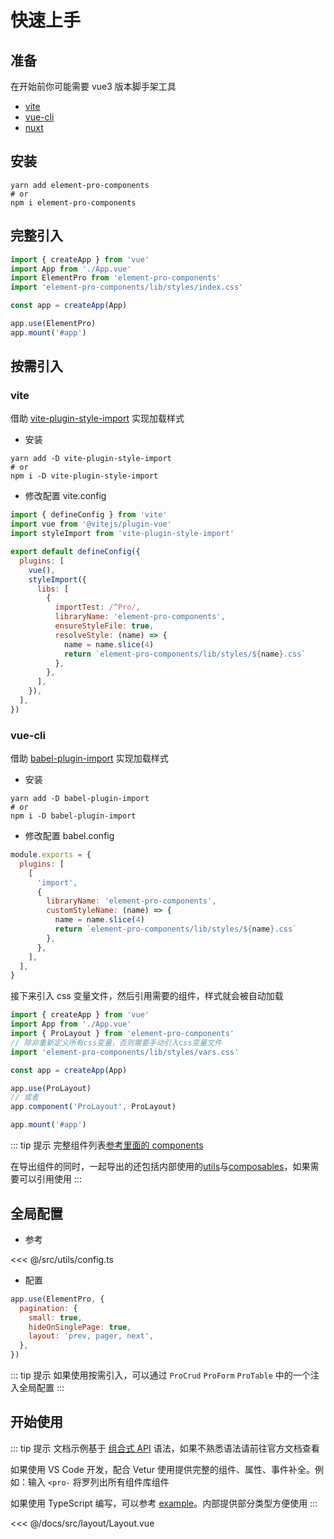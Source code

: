 # 快速上手

## 准备

在开始前你可能需要 vue3 版本脚手架工具

- [vite](https://vitejs.dev/)
- [vue-cli](https://cli.vuejs.org/zh/)
- [nuxt](https://zh.nuxtjs.org/)

## 安装

```
yarn add element-pro-components
# or
npm i element-pro-components
```

## 完整引入

```js
import { createApp } from 'vue'
import App from './App.vue'
import ElementPro from 'element-pro-components'
import 'element-pro-components/lib/styles/index.css'

const app = createApp(App)

app.use(ElementPro)
app.mount('#app')
```

## 按需引入

### vite

借助 [vite-plugin-style-import](https://github.com/anncwb/vite-plugin-style-import) 实现加载样式

- 安装

```
yarn add -D vite-plugin-style-import
# or
npm i -D vite-plugin-style-import
```

- 修改配置 vite.config

```js
import { defineConfig } from 'vite'
import vue from '@vitejs/plugin-vue'
import styleImport from 'vite-plugin-style-import'

export default defineConfig({
  plugins: [
    vue(),
    styleImport({
      libs: [
        {
          importTest: /^Pro/,
          libraryName: 'element-pro-components',
          ensureStyleFile: true,
          resolveStyle: (name) => {
            name = name.slice(4)
            return `element-pro-components/lib/styles/${name}.css`
          },
        },
      ],
    }),
  ],
})
```

### vue-cli

借助 [babel-plugin-import](https://github.com/ant-design/babel-plugin-import) 实现加载样式

- 安装

```
yarn add -D babel-plugin-import
# or
npm i -D babel-plugin-import
```

- 修改配置 babel.config

```js
module.exports = {
  plugins: [
    [
      'import',
      {
        libraryName: 'element-pro-components',
        customStyleName: (name) => {
          name = name.slice(4)
          return `element-pro-components/lib/styles/${name}.css`
        },
      },
    ],
  ],
}
```

接下来引入 css 变量文件，然后引用需要的组件，样式就会被自动加载

```js
import { createApp } from 'vue'
import App from './App.vue'
import { ProLayout } from 'element-pro-components'
// 除非重新定义所有css变量，否则需要手动引入css变量文件
import 'element-pro-components/lib/styles/vars.css'

const app = createApp(App)

app.use(ProLayout)
// 或者
app.component('ProLayout', ProLayout)

app.mount('#app')
```

::: tip 提示
完整组件列表[参考里面的 components](https://github.com/tolking/element-pro-components/blob/master/src/index.ts)

在导出组件的同时，一起导出的还包括内部使用的[utils](https://github.com/tolking/element-pro-components/blob/master/src/utils/)与[composables](https://github.com/tolking/element-pro-components/blob/master/src/composables/)，如果需要可以引用使用
:::

## 全局配置

- 参考

<<< @/src/utils/config.ts

- 配置

```js
app.use(ElementPro, {
  pagination: {
    small: true,
    hideOnSinglePage: true,
    layout: 'prev, pager, next',
  },
})
```

::: tip 提示
如果使用按需引入，可以通过 `ProCrud` `ProForm` `ProTable` 中的一个注入全局配置
:::

## 开始使用

::: tip 提示
文档示例基于 [组合式 API](https://v3.cn.vuejs.org/guide/composition-api-introduction.html) 语法，如果不熟悉语法请前往官方文档查看

如果使用 VS Code 开发，配合 Vetur 使用提供完整的组件、属性、事件补全。例如：输入 `<pro-` 将罗列出所有组件库组件

如果使用 TypeScript 编写，可以参考 [example](https://github.com/tolking/element-pro-components/tree/master/docs/src/views/)。内部提供部分类型方便使用
:::

<<< @/docs/src/layout/Layout.vue
